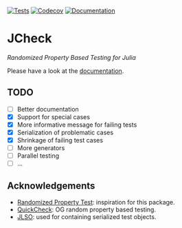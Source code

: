 [![Tests](https://github.com/ps-pat/JCheck.jl/actions/workflows/test.yml/badge.svg)](https://github.com/ps-pat/JCheck.jl/actions/workflows/test.yml)
[![Codecov](https://codecov.io/gh/ps-pat/JCheck.jl/branch/main/graph/badge.svg?token=UF41E6AO1S)](https://codecov.io/gh/ps-pat/JCheck.jl)
[![Documentation](https://img.shields.io/badge/Doc-Stable-success)](https://patrickfournier.ca/JCheck.jl/dev/)

# JCheck
*Randomized Property Based Testing for Julia*

Please have a look at the [documentation](https://patrickfournier.ca/JCheck.jl/dev/).

## TODO
- [ ] Better documentation
- [X] Support for special cases
- [X] More informative message for failing tests
- [X] Serialization of problematic cases
- [X] Shrinkage of failing test cases
- [ ] More generators
- [ ] Parallel testing
- [ ] ...

## Acknowledgements
- [Randomized Property Test](https://git.sr.ht/~quf/RandomizedPropertyTest.jl): inspiration for this package.
- [QuickCheck](https://github.com/nick8325/quickcheck): OG random
  property based testing.
- [JLSO](https://github.com/invenia/JLSO.jl): used for containing
  serialized test objects.
